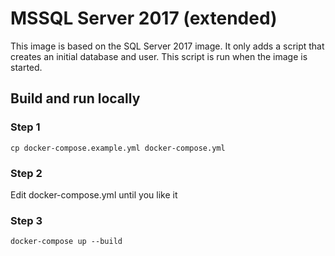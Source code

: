 # MSSQL Server 2017 (extended)

This image is based on the SQL Server 2017 image. It only adds a script that creates an initial database and user. This script is run when the image is started.



## Build and run locally

### Step 1
```
cp docker-compose.example.yml docker-compose.yml
```

### Step 2
Edit docker-compose.yml until you like it


### Step 3
```
docker-compose up --build
```
